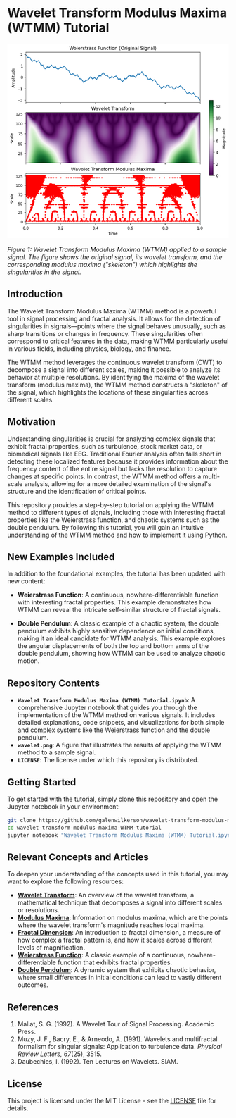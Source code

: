 # Wavelet Transform Modulus Maxima (WTMM) Tutorial

![Wavelet Transform Modulus Maxima](./wavelet.png)

*Figure 1: Wavelet Transform Modulus Maxima (WTMM) applied to a sample signal. The figure shows the original signal, its wavelet transform, and the corresponding modulus maxima ("skeleton") which highlights the singularities in the signal.*

## Introduction

The Wavelet Transform Modulus Maxima (WTMM) method is a powerful tool in signal processing and fractal analysis. It allows for the detection of singularities in signals—points where the signal behaves unusually, such as sharp transitions or changes in frequency. These singularities often correspond to critical features in the data, making WTMM particularly useful in various fields, including physics, biology, and finance.

The WTMM method leverages the continuous wavelet transform (CWT) to decompose a signal into different scales, making it possible to analyze its behavior at multiple resolutions. By identifying the maxima of the wavelet transform (modulus maxima), the WTMM method constructs a "skeleton" of the signal, which highlights the locations of these singularities across different scales.

## Motivation

Understanding singularities is crucial for analyzing complex signals that exhibit fractal properties, such as turbulence, stock market data, or biomedical signals like EEG. Traditional Fourier analysis often falls short in detecting these localized features because it provides information about the frequency content of the entire signal but lacks the resolution to capture changes at specific points. In contrast, the WTMM method offers a multi-scale analysis, allowing for a more detailed examination of the signal's structure and the identification of critical points.

This repository provides a step-by-step tutorial on applying the WTMM method to different types of signals, including those with interesting fractal properties like the Weierstrass function, and chaotic systems such as the double pendulum. By following this tutorial, you will gain an intuitive understanding of the WTMM method and how to implement it using Python.

## New Examples Included

In addition to the foundational examples, the tutorial has been updated with new content:

- **Weierstrass Function**: A continuous, nowhere-differentiable function with interesting fractal properties. This example demonstrates how WTMM can reveal the intricate self-similar structure of fractal signals.
  
- **Double Pendulum**: A classic example of a chaotic system, the double pendulum exhibits highly sensitive dependence on initial conditions, making it an ideal candidate for WTMM analysis. This example explores the angular displacements of both the top and bottom arms of the double pendulum, showing how WTMM can be used to analyze chaotic motion.

## Repository Contents

- **`Wavelet Transform Modulus Maxima (WTMM) Tutorial.ipynb`**: A comprehensive Jupyter notebook that guides you through the implementation of the WTMM method on various signals. It includes detailed explanations, code snippets, and visualizations for both simple and complex systems like the Weierstrass function and the double pendulum.
- **`wavelet.png`**: A figure that illustrates the results of applying the WTMM method to a sample signal.
- **`LICENSE`**: The license under which this repository is distributed.

## Getting Started

To get started with the tutorial, simply clone this repository and open the Jupyter notebook in your environment:

```bash
git clone https://github.com/galenwilkerson/wavelet-transform-modulus-maxima-WTMM-tutorial.git
cd wavelet-transform-modulus-maxima-WTMM-tutorial
jupyter notebook "Wavelet Transform Modulus Maxima (WTMM) Tutorial.ipynb"
```

## Relevant Concepts and Articles

To deepen your understanding of the concepts used in this tutorial, you may want to explore the following resources:

- **[Wavelet Transform](https://en.wikipedia.org/wiki/Wavelet_transform)**: An overview of the wavelet transform, a mathematical technique that decomposes a signal into different scales or resolutions.
- **[Modulus Maxima](https://en.wikipedia.org/wiki/Modulus_maxima)**: Information on modulus maxima, which are the points where the wavelet transform's magnitude reaches local maxima.
- **[Fractal Dimension](https://en.wikipedia.org/wiki/Fractal_dimension)**: An introduction to fractal dimension, a measure of how complex a fractal pattern is, and how it scales across different levels of magnification.
- **[Weierstrass Function](https://en.wikipedia.org/wiki/Weierstrass_function)**: A classic example of a continuous, nowhere-differentiable function that exhibits fractal properties.
- **[Double Pendulum](https://en.wikipedia.org/wiki/Double_pendulum)**: A dynamic system that exhibits chaotic behavior, where small differences in initial conditions can lead to vastly different outcomes.

## References

1. Mallat, S. G. (1992). A Wavelet Tour of Signal Processing. Academic Press.
2. Muzy, J. F., Bacry, E., & Arneodo, A. (1991). Wavelets and multifractal formalism for singular signals: Application to turbulence data. *Physical Review Letters, 67*(25), 3515.
3. Daubechies, I. (1992). Ten Lectures on Wavelets. SIAM.

## License

This project is licensed under the MIT License - see the [LICENSE](LICENSE) file for details.
